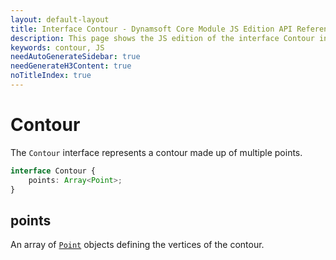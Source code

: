```yaml
---
layout: default-layout
title: Interface Contour - Dynamsoft Core Module JS Edition API Reference
description: This page shows the JS edition of the interface Contour in Dynamsoft Core Module.
keywords: contour, JS
needAutoGenerateSidebar: true
needGenerateH3Content: true
noTitleIndex: true
---
```


# Contour

The `Contour` interface represents a contour made up of multiple points.

```typescript
interface Contour {
    points: Array<Point>;
}
```

## points

An array of [`Point`](./point.md) objects defining the vertices of the contour.
